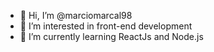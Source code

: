 - 👋 Hi, I’m @marciomarcal98
- 👀 I’m interested in front-end development
- 🌱 I’m currently learning ReactJs and Node.js


<!---
marciomarcal98/marciomarcal98 is a ✨ special ✨ repository because its `README.md` (this file) appears on your GitHub profile.
You can click the Preview link to take a look at your changes.
--->
